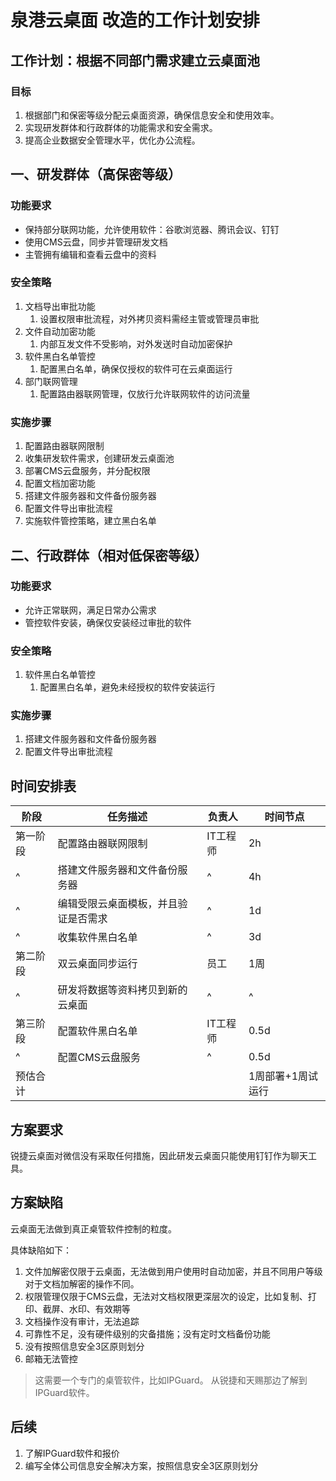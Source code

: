 # 泉港云桌面 改造的工作计划安排

## 工作计划：根据不同部门需求建立云桌面池

### 目标

1. 根据部门和保密等级分配云桌面资源，确保信息安全和使用效率。
2. 实现研发群体和行政群体的功能需求和安全需求。
3. 提高企业数据安全管理水平，优化办公流程。

## 一、研发群体（高保密等级）

### 功能要求

- 保持部分联网功能，允许使用软件：谷歌浏览器、腾讯会议、钉钉
- 使用CMS云盘，同步并管理研发文档
- 主管拥有编辑和查看云盘中的资料

### 安全策略

1. 文档导出审批功能
   1. 设置权限审批流程，对外拷贝资料需经主管或管理员审批
2. 文件自动加密功能
   1. 内部互发文件不受影响，对外发送时自动加密保护
3. 软件黑白名单管控
   1. 配置黑白名单，确保仅授权的软件可在云桌面运行
4. 部门联网管理
   1. 配置路由器联网管理，仅放行允许联网软件的访问流量

### 实施步骤

1. 配置路由器联网限制
2. 收集研发软件需求，创建研发云桌面池
3. 部署CMS云盘服务，并分配权限
4. 配置文档加密功能
5. 搭建文件服务器和文件备份服务器
6. 配置文件导出审批流程
7. 实施软件管控策略，建立黑白名单

## 二、行政群体（相对低保密等级）

### 功能要求

- 允许正常联网，满足日常办公需求
- 管控软件安装，确保仅安装经过审批的软件

### 安全策略

1. 软件黑白名单管控
   1. 配置黑白名单，避免未经授权的软件安装运行

### 实施步骤

1. 搭建文件服务器和文件备份服务器
2. 配置文件导出审批流程

## 时间安排表

| 阶段     | 任务描述                             | 负责人   | 时间节点          |
| -------- | ------------------------------------ | -------- | ----------------- |
| 第一阶段 | 配置路由器联网限制                   | IT工程师 | 2h                |
| ^        | 搭建文件服务器和文件备份服务器       | ^        | 4h                |
| ^        | 编辑受限云桌面模板，并且验证是否需求 | ^        | 1d                |
| ^        | 收集软件黑白名单                     | ^        | 3d                |
| 第二阶段 | 双云桌面同步运行                     | 员工     | 1周               |
| ^        | 研发将数据等资料拷贝到新的云桌面     | ^        | ^                 |
| 第三阶段 | 配置软件黑白名单                     | IT工程师 | 0.5d              |
| ^        | 配置CMS云盘服务                      | ^        | 0.5d              |
| 预估合计 |                                      |          | 1周部署+1周试运行 |

## 方案要求

锐捷云桌面对微信没有采取任何措施，因此研发云桌面只能使用钉钉作为聊天工具。

## 方案缺陷

云桌面无法做到真正桌管软件控制的粒度。

具体缺陷如下：

1. 文件加解密仅限于云桌面，无法做到用户使用时自动加密，并且不同用户等级对于文档加解密的操作不同。
2. 权限管理仅限于CMS云盘，无法对文档权限更深层次的设定，比如复制、打印、截屏、水印、有效期等
3. 文档操作没有审计，无法追踪
4. 可靠性不足，没有硬件级别的灾备措施；没有定时文档备份功能
5. 没有按照信息安全3区原则划分
6. 邮箱无法管控

> 这需要一个专门的桌管软件，比如IPGuard。
> 从锐捷和天赐那边了解到IPGuard软件。

## 后续

1. 了解IPGuard软件和报价
2. 编写全体公司信息安全解决方案，按照信息安全3区原则划分
